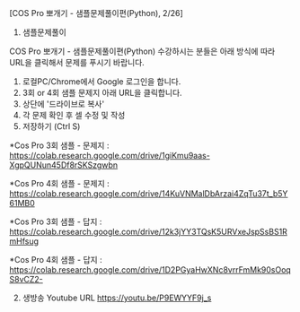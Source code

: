 [COS Pro 뽀개기 - 샘플문제풀이편(Python), 2/26]

1. 샘플문제풀이

COS Pro 뽀개기 - 샘플문제풀이편(Python) 수강하시는 분들은 아래 방식에 따라 URL을 클릭해서 문제를 푸시기 바랍니다.

1) 로컬PC/Chrome에서 Google 로그인을 합니다.
2) 3회 or 4회 샘플 문제지 아래 URL을 클릭합니다.
3) 상단에 '드라이브로 복사'
4) 각 문제 확인 후 셀 수정 및 작성
5) 저장하기 (Ctrl S)

*Cos Pro 3회 샘플 - 문제지 : https://colab.research.google.com/drive/1giKmu9aas-XgpQUNun45Df8rSKSzgwbn

*Cos Pro 4회 샘플 - 문제지 : https://colab.research.google.com/drive/14KuVNMalDbArzai4ZqTu37t_b5Y61MB0

*Cos Pro 3회 샘플 - 답지 : https://colab.research.google.com/drive/12k3jYY3TQsK5URVxeJspSsBS1RmHfsug

*Cos Pro 4회 샘플 - 답지 : https://colab.research.google.com/drive/1D2PGyaHwXNc8vrrFmMk90sOoqS8vCZ2-

2. 생방송 Youtube URL 
https://youtu.be/P9EWYYF9j_s

